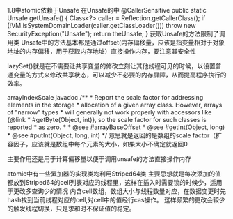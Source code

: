 1.8中atomic依赖于Unsafe
在Unsafe的中
@CallerSensitive
    public static Unsafe getUnsafe() {
        Class<?> caller = Reflection.getCallerClass();
        if (!VM.isSystemDomainLoader(caller.getClassLoader()))
            throw new SecurityException("Unsafe");
        return theUnsafe;
    }
获取Unsafe的方法限制了调用类
Unsafe中的方法基本都是通过offset(内存偏移量，应该是指变量相对于对象地址的内存偏移，用于获取内存地址）直接操作内存，要注意其安全性

lazySet()就是在不需要让共享变量的修改立刻让其他线程可见的时候，以设置普通变量的方式来修改共享状态，可以减少不必要的内存屏障，从而提高程序执行的效率。

arrayIndexScale
javadoc
/**
     * Report the scale factor for addressing elements in the storage
     * allocation of a given array class.  However, arrays of "narrow" types
     * will generally not work properly with accessors like {@link
     * #getByte(Object, int)}, so the scale factor for such classes is reported
     * as zero.
     *
     * @see #arrayBaseOffset
     * @see #getInt(Object, long)
     * @see #putInt(Object, long, int)
     */
意思就是返回的是数组的scale factor（扩容因子，应该就是数组中每个元素的大小，如果大小不确定就返回0

主要作用还是用于计算偏移量以便于调用unsafe的方法直接操作内存

atomic中有一些累加器的实现类均利用Striped64类
主要思想就是每次添加的值都放到Striped64的cell列表对应的线程里，这样在插入时需要锁的时候少，适用于更改多查询少的情况
内含cell数组，数组大小与线程数量对应，在数据变更时先hash找到当前线程对应的cell,对cell中的值经行cas操作。
这样频繁的更改会较少的触发线程切换，只是求和时不保证值的稳定。

